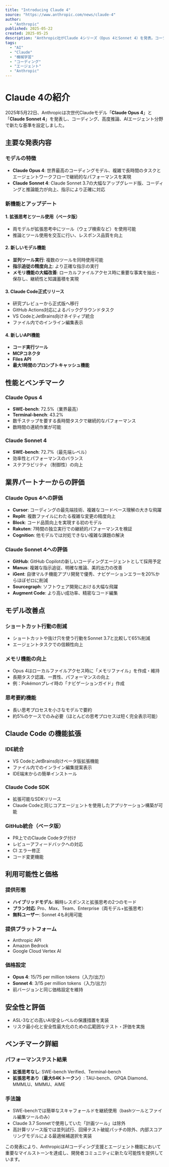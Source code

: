 ```yaml
---
title: "Introducing Claude 4"
source: "https://www.anthropic.com/news/claude-4"
author:
  - "Anthropic"
published: 2025-05-22
created: 2025-05-25
description: "Anthropic社がClaude 4シリーズ（Opus 4とSonnet 4）を発表。コーディング、高度推論、AIエージェント分野で新基準を設定する次世代AIモデル。"
tags:
  - "AI"
  - "Claude"
  - "機械学習"
  - "コーディング"
  - "エージェント"
  - "Anthropic"
---
```


# Claude 4の紹介

2025年5月22日、Anthropicは次世代Claudeモデル「**Claude Opus 4**」と「**Claude Sonnet 4**」を発表し、コーディング、高度推論、AIエージェント分野で新たな基準を設定しました。

## 主要な発表内容

### モデルの特徴

- **Claude Opus 4**: 世界最高のコーディングモデル、複雑で長時間のタスクとエージェントワークフローで継続的なパフォーマンスを実現
- **Claude Sonnet 4**: Claude Sonnet 3.7の大幅なアップグレード版、コーディングと推論能力が向上、指示により正確に対応

### 新機能とアップデート

#### 1. 拡張思考とツール使用（ベータ版）

- 両モデルが拡張思考中にツール（ウェブ検索など）を使用可能
- 推論とツール使用を交互に行い、レスポンス品質を向上

#### 2. 新しいモデル機能

- **並列ツール実行**: 複数のツールを同時使用可能
- **指示追従の精度向上**: より正確な指示の実行
- **メモリ機能の大幅改善**: ローカルファイルアクセス時に重要な事実を抽出・保存し、継続性と知識蓄積を実現

#### 3. Claude Code正式リリース

- 研究プレビューから正式版へ移行
- GitHub Actions対応によるバックグラウンドタスク
- VS CodeとJetBrains向けネイティブ統合
- ファイル内でのインライン編集表示

#### 4. 新しいAPI機能

- **コード実行ツール**
- **MCPコネクタ**
- **Files API**
- **最大1時間のプロンプトキャッシュ機能**

## 性能とベンチマーク

### Claude Opus 4

- **SWE-bench**: 72.5%（業界最高）
- **Terminal-bench**: 43.2%
- 数千ステップを要する長時間タスクで継続的なパフォーマンス
- 数時間の連続作業が可能

### Claude Sonnet 4

- **SWE-bench**: 72.7%（最先端レベル）
- 効率性とパフォーマンスのバランス
- ステアラビリティ（制御性）の向上

## 業界パートナーからの評価

### Claude Opus 4への評価

- **Cursor**: コーディングの最先端技術、複雑なコードベース理解の大きな飛躍
- **Replit**: 複数ファイルにわたる複雑な変更の精度向上
- **Block**: コード品質向上を実現する初のモデル
- **Rakuten**: 7時間の独立実行での継続的パフォーマンスを検証
- **Cognition**: 他モデルでは対処できない複雑な課題の解決

### Claude Sonnet 4への評価

- **GitHub**: GitHub Copilotの新しいコーディングエージェントとして採用予定
- **Manus**: 複雑な指示追従、明確な推論、美的出力の改善
- **iGent**: 自律マルチ機能アプリ開発で優秀、ナビゲーションエラーを20%からほぼゼロに削減
- **Sourcegraph**: ソフトウェア開発における大幅な飛躍
- **Augment Code**: より高い成功率、精密なコード編集

## モデル改善点

### ショートカット行動の削減

- ショートカットや抜け穴を使う行動をSonnet 3.7と比較して65%削減
- エージェントタスクでの信頼性向上

### メモリ機能の向上

- Opus 4はローカルファイルアクセス時に「メモリファイル」を作成・維持
- 長期タスク認識、一貫性、パフォーマンスの向上
- 例：Pokémonプレイ時の「ナビゲーションガイド」作成

### 思考要約機能

- 長い思考プロセスを小さなモデルで要約
- 約5%のケースでのみ必要（ほとんどの思考プロセスは短く完全表示可能）

## Claude Code の機能拡張

### IDE統合

- VS CodeとJetBrains向けベータ版拡張機能
- ファイル内でのインライン編集提案表示
- IDE端末からの簡単インストール

### Claude Code SDK

- 拡張可能なSDKリリース
- Claude Codeと同じコアエージェントを使用したアプリケーション構築が可能

### GitHub統合（ベータ版）

- PR上でのClaude Codeタグ付け
- レビューアフィードバックへの対応
- CI エラー修正
- コード変更機能

## 利用可能性と価格

### 提供形態

- **ハイブリッドモデル**: 瞬時レスポンスと拡張思考の2つのモード
- **プラン対応**: Pro、Max、Team、Enterprise（両モデル+拡張思考）
- **無料ユーザー**: Sonnet 4も利用可能

### 提供プラットフォーム

- Anthropic API
- Amazon Bedrock
- Google Cloud Vertex AI

### 価格設定

- **Opus 4**: $15/$75 per million tokens（入力/出力）
- **Sonnet 4**: $3/$15 per million tokens（入力/出力）
- 前バージョンと同じ価格設定を維持

## 安全性と評価

- ASL-3などの高いAI安全レベルの保護措置を実装
- リスク最小化と安全性最大化のための広範囲なテスト・評価を実施

## ベンチマーク詳細

### パフォーマンステスト結果

- **拡張思考なし**: SWE-bench Verified、Terminal-bench
- **拡張思考あり（最大64Kトークン）**: TAU-bench、GPQA Diamond、MMMLU、MMMU、AIME

### 手法論

- SWE-benchでは簡単なスキャフォールドを継続使用（bashツールとファイル編集ツールのみ）
- Claude 3.7 Sonnetで使用していた「計画ツール」は除外
- 高計算リソース版では並列試行、回帰テスト破綻パッチの除外、内部スコアリングモデルによる最適候補選択を実装

この発表により、AnthropicはAIコーディング支援とエージェント機能において重要なマイルストーンを達成し、開発者コミュニティに新たな可能性を提供しています。
